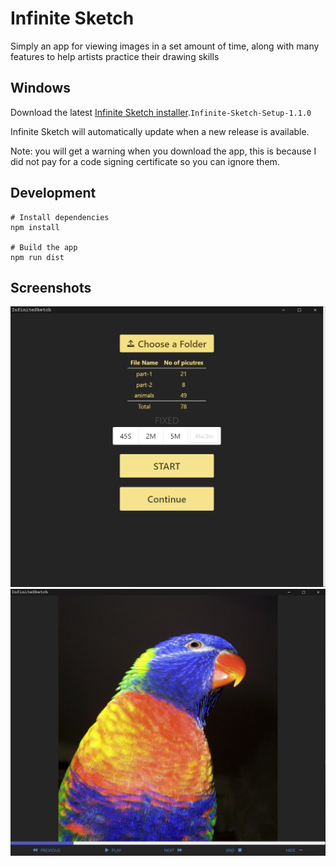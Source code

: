 # Infinite Sketch
Simply an app for viewing images in a set amount of time, along with many features to help artists practice their drawing skills

## Windows
Download the latest [Infinite Sketch installer](https://github.com/musaad0/Infinite-Sketch/releases/tag/v1.1.0).`Infinite-Sketch-Setup-1.1.0`

Infinite Sketch will automatically update when a new release is available.

Note: you will get a warning when you download the app, this is because I did not pay for a code signing certificate so you can ignore them.

## Development
```
# Install dependencies
npm install

# Build the app
npm run dist

```
## Screenshots
![app screenshot-1](https://github.com/musaad0/Infinite-Sketch/blob/main/screenshots/Infinite_Sketch_1.png "screenshot-1")
![app screenshot-2](https://github.com/musaad0/Infinite-Sketch/blob/main/screenshots/Infinite_Sketch_2.jpg "screenshot-2")

